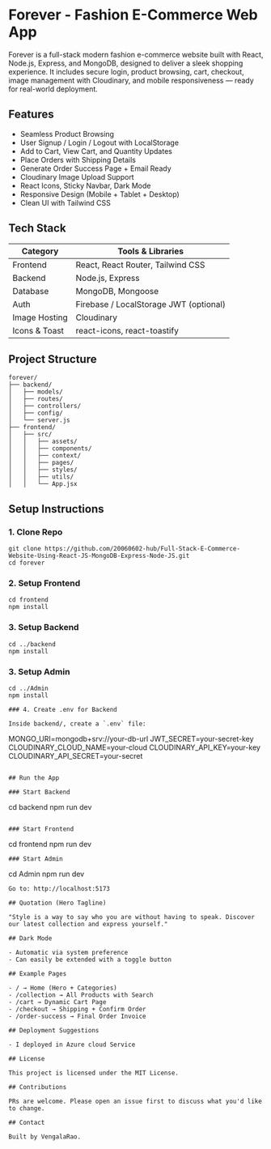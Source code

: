 
# Forever - Fashion E-Commerce Web App

Forever is a full-stack modern fashion e-commerce website built with React, Node.js, Express, and MongoDB, designed to deliver a sleek shopping experience. It includes secure login, product browsing, cart, checkout, image management with Cloudinary, and mobile responsiveness — ready for real-world deployment.

## Features

- Seamless Product Browsing  
- User Signup / Login / Logout with LocalStorage  
- Add to Cart, View Cart, and Quantity Updates  
- Place Orders with Shipping Details  
- Generate Order Success Page + Email Ready  
- Cloudinary Image Upload Support  
- React Icons, Sticky Navbar, Dark Mode  
- Responsive Design (Mobile + Tablet + Desktop)  
- Clean UI with Tailwind CSS  

## Tech Stack

Category | Tools & Libraries
-------- | ------------------
Frontend | React, React Router, Tailwind CSS
Backend | Node.js, Express
Database | MongoDB, Mongoose
Auth | Firebase / LocalStorage JWT (optional)
Image Hosting | Cloudinary
Icons & Toast | react-icons, react-toastify

## Project Structure

```
forever/
├── backend/
│   ├── models/
│   ├── routes/
│   ├── controllers/
│   ├── config/
│   └── server.js
├── frontend/
│   ├── src/
│   │   ├── assets/
│   │   ├── components/
│   │   ├── context/
│   │   ├── pages/
│   │   ├── styles/
│   │   ├── utils/
│   │   └── App.jsx
```

## Setup Instructions

### 1. Clone Repo

```
git clone https://github.com/20060602-hub/Full-Stack-E-Commerce-Website-Using-React-JS-MongoDB-Express-Node-JS.git
cd forever
```

### 2. Setup Frontend

```
cd frontend
npm install
```

### 3. Setup Backend

```
cd ../backend
npm install
```
### 3. Setup Admin

```
cd ../Admin
npm install

### 4. Create .env for Backend

Inside backend/, create a `.env` file:

```
MONGO_URI=mongodb+srv://your-db-url
JWT_SECRET=your-secret-key
CLOUDINARY_CLOUD_NAME=your-cloud
CLOUDINARY_API_KEY=your-key
CLOUDINARY_API_SECRET=your-secret
```

## Run the App

### Start Backend

```
cd backend
npm run dev
```

### Start Frontend

```
cd frontend
npm run dev
```
### Start Admin

```
cd Admin
npm run dev
```
Go to: http://localhost:5173

## Quotation (Hero Tagline)

"Style is a way to say who you are without having to speak. Discover our latest collection and express yourself."

## Dark Mode

- Automatic via system preference
- Can easily be extended with a toggle button

## Example Pages

- / → Home (Hero + Categories)
- /collection → All Products with Search
- /cart → Dynamic Cart Page
- /checkout → Shipping + Confirm Order
- /order-success → Final Order Invoice

## Deployment Suggestions

- I deployed in Azure cloud Service

## License

This project is licensed under the MIT License.

## Contributions

PRs are welcome. Please open an issue first to discuss what you'd like to change.

## Contact

Built by VengalaRao.
